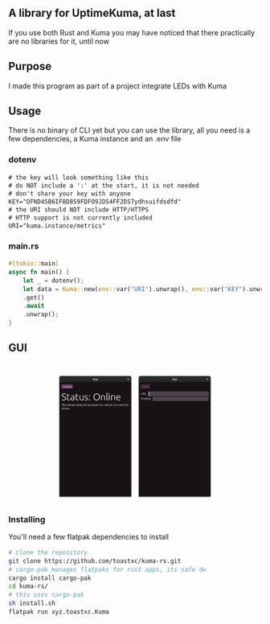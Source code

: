 ## A library for UptimeKuma, at last
If you use both Rust and Kuma you may have noticed that there practically are no libraries for it, until now

## Purpose
I made this program as part of a project integrate LEDs with Kuma

## Usage
There is no binary of CLI yet but you can use the library, all you need is a few dependencies, a Kuma instance and an .env file
### dotenv
```dotenv
# the key will look something like this
# do NOT include a ':' at the start, it is not needed
# don't share your key with anyone
KEY="OFND4SB6IFBD8S9FDFO9JDS4FF2DS7ydhsuifdsdfd"
# the URI should NOT include HTTP/HTTPS
# HTTP support is not currently included
URI="kuma.instance/metrics"
```
### main.rs
```rust
#[tokio::main]
async fn main() {
    let _ = dotenv();
    let data = Kuma::new(env::var("URI").unwrap(), env::var("KEY").unwrap())
    .get()
    .await
    .unwrap();
}
```

## GUI
<h1 align="center">
<img src="https://github.com/toastxc/kuma-rs/blob/main/README_RESOURCES/img1.png" alt="Demo image 1" width="30%" height="30%">
<img src="https://github.com/toastxc/kuma-rs/blob/main/README_RESOURCES/img2.png" alt="Demo image 2" width="30%" height="30%">
</h1>


### Installing
You'll need a few flatpak dependencies to install
```bash
# clone the repository
git clone https://github.com/toastxc/kuma-rs.git
# cargo-pak manages flatpaks for rust apps, its safe dw
cargo install cargo-pak
cd kuma-rs/
# this uses cargo-pak
sh install.sh
flatpak run xyz.toastxc.Kuma
```